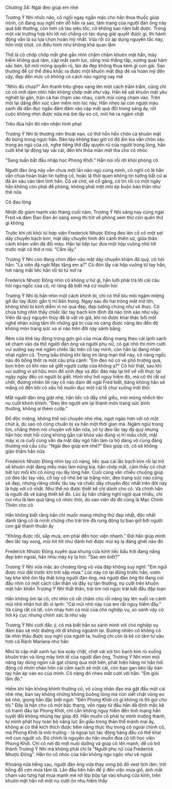 




Chương 34: Ngài đeo giúp em nhé

Trương Ý Nhi nhức não, cô ngồi ngay ngắn mặc cho hắn thoa thuốc giúp mình, cô đang suy nghĩ nên dỗ hắn ra sao, tâm trạng của người đàn ông này quá bất thường, còn hơn cả tàu siêu tốc, cô không sao nắm bắt được. Trong một vài trường hợp khi lời nói chẳng có tác dụng giải quyết được gì, thì hành động vẫn là sự lựa chọn hoàn mỹ nhất. Vừa rồi cô áp dụng nguyên tắc này, hôn một chút, có điều hình như không khả quan lắm

Thế là cô chớp chớp mắt ghé gần nhìn chằm chằm khuôn mặt hắn, mày kiếm không quá rậm, cặp mắt xanh lục, sống mũi thẳng tắp, xương quai hàm sắc bén, bờ môi mỏng quyến rũ, làn da đẹp không thua kém gì con gái. Sao thượng đế có thể điêu khắc ra được một khuôn mặt đẹp đẽ và hoàn mỹ đến vậy, đẹp đến mức cô không có cách nào ngừng say mê

"Nhìn đủ chưa?" Âm thanh trêu ghẹo vang lên một cách trầm trầm, cũng chỉ có cô mới dám nhìn hắn không chớp mắt như vậy. Hắn kề sát khuôn mặt yêu nghiệt lại gần, trán cả hai chạm vào nhau, cánh mũi cũng chạm vào. Trên môi lại dâng đến xúc cảm mềm mịn lúc nãy. Hắn nheo lại con ngươi màu xanh đã dần đục ngầu đăm đăm vào cặp mắt quá đỗi trong sáng ấy, rốt cuộc không nhịn được nữa mà ôm lấy eo cô, môi hé ra ngậm chặt

Trêu đùa hắn thì nên nhận hình phạt

Trương Ý Nhi bị thương nên thoát nạn, cô thở hổn hển chôn cả khuôn mặt đỏ bừng trong ngực hắn. Bàn tay không bao giờ có độ ấm kia vẫn chôn sâu trong áo ngủ của cô, nghe tiếng thở đầy quyến rũ của người trong lòng, hắn cười khẽ lại động tay vài cái, đến khi thỏa mãn mới tha cho cô nhóc


"Sang tuần bắt đầu nhập học Phong Khởi." Hắn nói rồi rời khỏi phòng cô

Người đàn ông này vẫn chưa một lần nào ngủ cùng mình, cô nghĩ có lẽ hắn vẫn chưa hoàn toàn tin tưởng cô, hoặc là thói quen không tin tưởng bất cứ ai đã ăn sâu vào tâm tính hắn. Cô sẽ chờ, sẽ cố gắng, cô tin rồi có một ngày hắn không còn phải đề phòng, không phải mệt mỏi ép buộc bản thân như thế nữa

Cô đau lòng

Nhiệt độ giảm mạnh vào tháng cuối năm, Trương Ý Nhi sáng nay cùng ngài Fred và đám Đan Đan ăn sáng xong thì trở về phòng xem thử còn quên thứ gì không

Trước khi rời khỏi tứ hợp viện Frederick Nhược Đông đeo lên cổ cô một sợi dây chuyền bạch kim, mặt dây chuyền hình đôi cánh thiên sứ, giữa thân cánh khảm viên đá đổi màu. Hắn lại tiếp tục đưa một hộp vuông nhỏ tới trước mặt cô thờ ơ nói: "Cầm lấy."

Trương Ý Nhi còn đang chìm đắm vào mặt dây chuyền khảm đá quý, cô hỏi hắn: "Là viên đá ngài Mạc tặng em ạ?" Cô đón lấy cái hộp vuông từ tay hắn, hơi nâng mắt liếc hắn rồi từ từ mở ra

Frederick Nhược Đông nhìn cô không ư hử gì, hắn lười phải trả lời cái câu hỏi ngu ngốc của cô, rõ ràng đã biết mà cứ muốn hỏi

Trương Ý Nhi bị hắn nhìn một cách khinh bỉ, chỉ có thể bĩu môi ngậm miệng gỡ lắc tay được gắn tỉ mỉ bên trong. Ngay sau đó hai tròng mắt mở lớn, không khỏi bị kinh diễm vì nó quá đẹp, đẹp tưởng chừng như vô thực. Cô chưa từng nhìn thấy chiếc lắc tay bạch kim đính đá nào tinh xảo như vậy. Viên đá quý nguyên thủy đã là vật vô giá, khi nó được khai thác bởi một nghệ nhân xứng tầm thì những giá trị của nó càng được nâng lên đến độ không món trang sức xa xỉ nào trên đời này sánh bằng


Rèm cửa khẽ lay động trong gợn gió của mùa đông mang theo cái lạnh sạch sẽ chạm vào da thịt người đàn ông và người phụ nữ, cô gái nhỏ thì mỉm cười vui sướng say mê ngắm chiếc lắc trên cổ tay mình, còn hắn lại đang nhàn nhạt ngắm cô. Trong bầu không khí lặng im lãng mạn thế này, cô nàng ngốc nào đó bỗng thốt ra một câu phá cảnh: "Em đeo nó có vẻ phô trương quá, bọn trộm có khi nào sẽ giết người cướp của không ạ?" Cô hỏi thật, sau khi vui sướng vì sở hữu món đồ xinh đẹp và độc đáo này lại trở về với thực tại ngày ngày đều có người bị giết. Hình như hơi nguy hiểm đó, mà cô thì rất sợ chết, đương nhiên lời này cô nào dám để ngài Fred biết, bằng không hắn sẽ mắng cô đến khi cô xấu hổ muốn đục một cái lỗ chui xuống mới thôi

Mắt người đàn ông giật nhẹ, hắn liếc cô đầy chế giễu, môi mỏng nhếch lên nụ cười khinh khỉnh: "Đeo lên người em lại thành món trang sức bình thường, không ai thèm cướp."

Đồ độc miệng, không thể nói chuyện nhỏ nhẹ, ngọt ngào hơn với cô một chút à, dù sao cô cũng chuẩn bị xa hắn một thời gian mà. Ngậm ngùi trong tim, chẳng thèm nói chuyện với hắn nữa, cô tự đeo lắc tay đá quý nhưng hằn hộc một hồi cũng không gắn cái khóa vào đúng vị trí mấu chốt, mặt mày xị ra cuối cùng vẫn da mặt dày ngó hắn làm ra bộ dáng vô cùng đáng thương mà cầu cứu: "Ngài đeo giúp em nhé?" Đeo giúp cô, cô sẽ không giận thầm hắn nữa

Frederick Nhược Đông nhìn tay cô nàng, liếc qua cái lắc bạch kim rồi lại trở về khuôn mặt đang mếu máo làm nũng kia, hắn chớp mắt, cảm thấy có chút bất lực mỗi khi cô nũng nịu lấy lòng hắn. Cuối cùng vẫn chiều chuộng giúp cô đeo lắc tay vào, cổ tay cô nhỏ bé lại trắng nõn, đeo trang sức nào cũng sẽ đẹp, nhưng riêng chiếc lắc tay và chiếc dây chuyền độc nhất trên đời này là hợp với cô nhất. Như thể nó được thiết kế chỉ dành cho cô. Và chính hắn là người đã vẽ bảng thiết kế đó. Lúc ấy hắn chẳng nghĩ ngợi quá nhiều, chỉ coi như là làm quà tặng cô nhóc thôi, dù sao viên đá đó cũng là Mạc Chính Thiên cho cô

Hắn không biết rằng hắn chỉ muốn mang những thứ đẹp nhất, độc nhất dành tặng cô là minh chứng cho trái tim đã rung động tự bao giờ bởi người con gái thanh thuần ấy

"Không được rồi, sắp mưa, em phải đến học viện nhanh." Đợi hắn giúp mình đeo lắc tay xong, mũi hít hít như đánh hơi được mùi kỳ lạ đáng ghét nào đó

Frederick Nhược Đông xuyên qua khung cửa kính liếc bầu trời đang nắng đẹp bên ngoài, hắn nhíu mày kỳ lạ hỏi: "Sao em biết?"

Trương Ý Nhi vừa mặc áo choàng lông vũ vừa đáp không suy nghĩ: "Em ngửi được mùi đất trước khi trời sắp mưa." Lúc này cô lại đứng trước hắn, vươn tay khe khẽ ôm lấy thắt lưng người đàn ông, mà người đàn ông thì đang cúi đầu nhìn cô một cách cẩn thận và đầy sự tán thưởng, nụ cười trên khuôn mặt hắn khiến Trương Ý Nhi thất thần, trái tim nơi ngực trái bắt đầu đập loạn


Hắn không ôm lại cô, chỉ nhìn cô rất chăm chú rồi nâng tay lên vuốt ve cánh mũi nhỏ nhắn hơi đỏ vì lạnh: "Cái mũi nhỏ này của em rất nguy hiểm đấy." Và cũng rất có lợi, còn nhạy hơn cả mũi của chó nghiệp vụ, so sánh vậy có hơi kỳ cục nhưng chính xác là như vậy

Trương Ý Nhi cười đắc ý, cô mà biết hắn so sánh mình với chó nghiệp vụ đảm bảo sẽ một đường rời đi không ngoảnh lại. Đương nhiên cô không có tài nhìn thấu được suy nghĩ của người ta, huống chi còn là kẻ có tâm tư sâu hơn cả Rảnh Mariana như hắn

Như bị cặp mắt xanh lục kia xoáy chặt, chợt vài sợi tóc bạch kim rũ xuống khuôn trán và lông mày tinh tế của người đàn ông, Trương Ý Nhi mím môi nâng tay dùng ngón cái gạt chúng qua một bên, phát hiện hàng mi hắn hơi động cô nhón chân hôn cái cằm sạch sẽ một cái, còn bạo gan kéo lấy bàn tay hắn áp vào eo của mình. Cô nàng đó nheo mắt cười với hắn: "Em giỏi lắm đó."

Hiếm khi hắn không khinh thường cô, vô cùng nhân đạo mà gật đầu một cái nhè nhẹ, bàn tay không những không buông lỏng mà còn siết chặt vòng eo bé nhỏ, giọng hắn đặc biệt ngọt: "Đến Phong Khởi có gì không rõ thì gọi cho tôi." Đây là hắn cho cô một bậc thang, vốn ngay từ đầu hắn đã định mặc kệ cô tranh đấu tại Phong Khởi, chỉ cần không nguy hiểm đến tính mạng hắn tuyệt đối không nhúng tay giúp đỡ. Hắn muốn cô phải tự mình trưởng thành, tự mình phát huy toàn bộ năng lực ẩn giấu trong thân thể mảnh mai ấy, không ai có thể kích thích được tiềm năng thực thụ trong cô ngoài chính cô, mà Phong Khởi là môi trường - là ngoại lực tác động hàng đầu có thể khai mở con người cô. Đó chính là nguyên do hắn muốn đưa cô tới học viện Phong Khởi. Chỉ có nơi đó mới nuôi dưỡng và giúp cô lớn mạnh, để cô trở thành Trương Ý Nhi mà không phải chỉ là "Người phụ nữ của Frederick Nhược Đông". Hắn tin cô nhóc của hắn không ngu ngốc như vẻ ngoài

Khoảng nửa tiếng sau, người đàn ông vừa thay xong bộ đồ vest lịch lãm, trời bỗng đổ cơn mưa tầm tã. Lần đầu tiên hắn để ý đến việc mưa gió, ánh mắt chạm vào từng hạt mưa mạnh mẽ rơi lộp bộp tạt vào khung cửa kính, trên khuôn mặt hắn nở một nụ cười ôn nhu hiếm thấy




